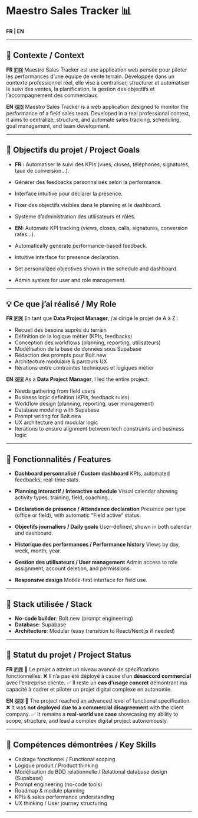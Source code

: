 # Maestro Sales Tracker 📊

**FR | EN**

---

## 🧠 Contexte / Context

**FR 🇫🇷**
Maestro Sales Tracker est une application web pensée pour piloter les performances d’une équipe de vente terrain. Développée dans un contexte professionnel réel, elle vise à centraliser, structurer et automatiser le suivi des ventes, la planification, la gestion des objectifs et l’accompagnement des commerciaux.

**EN 🇬🇧**
Maestro Sales Tracker is a web application designed to monitor the performance of a field sales team. Developed in a real professional context, it aims to centralize, structure, and automate sales tracking, scheduling, goal management, and team development.

---

## 🎯 Objectifs du projet / Project Goals

* **FR :** Automatiser le suivi des KPIs (vues, closes, téléphones, signatures, taux de conversion…).

* Générer des feedbacks personnalisés selon la performance.

* Interface intuitive pour déclarer la présence.

* Fixer des objectifs visibles dans le planning et le dashboard.

* Système d’administration des utilisateurs et rôles.

* **EN:** Automate KPI tracking (views, closes, calls, signatures, conversion rates…).

* Automatically generate performance-based feedback.

* Intuitive interface for presence declaration.

* Set personalized objectives shown in the schedule and dashboard.

* Admin system for user and role management.

---

## 💡 Ce que j’ai réalisé / My Role

**FR 🇫🇷**
En tant que **Data Project Manager**, j’ai dirigé le projet de A à Z :

* Recueil des besoins auprès du terrain
* Définition de la logique métier (KPIs, feedbacks)
* Conception des workflows (planning, reporting, utilisateurs)
* Modélisation de la base de données sous Supabase
* Rédaction des prompts pour Bolt.new
* Architecture modulaire & parcours UX
* Itérations entre contraintes techniques et logiques métier

**EN 🇬🇧**
As a **Data Project Manager**, I led the entire project:

* Needs gathering from field users
* Business logic definition (KPIs, feedback rules)
* Workflow design (planning, reporting, user management)
* Database modeling with Supabase
* Prompt writing for Bolt.new
* UX architecture and modular logic
* Iterations to ensure alignment between tech constraints and business logic

---

## 📁 Fonctionnalités / Features

* **Dashboard personnalisé / Custom dashboard**
  KPIs, automated feedbacks, real-time stats.

* **Planning interactif / Interactive schedule**
  Visual calendar showing activity types: training, field, coaching…

* **Déclaration de présence / Attendance declaration**
  Presence per type (office or field), with automatic “Field active” status.

* **Objectifs journaliers / Daily goals**
  User-defined, shown in both calendar and dashboard.

* **Historique des performances / Performance history**
  Views by day, week, month, year.

* **Gestion des utilisateurs / User management**
  Admin access to role assignment, account deletion, and permissions.

* **Responsive design**
  Mobile-first interface for field use.

---

## 🧱 Stack utilisée / Stack

* **No-code builder**: Bolt.new (prompt engineering)
* **Database**: Supabase
* **Architecture**: Modular (easy transition to React/Next.js if needed)

---

## 🚧 Statut du projet / Project Status

**FR 🇫🇷**
🔹 Le projet a atteint un niveau avancé de spécifications fonctionnelles.
❌ Il n’a pas été déployé à cause d’un **désaccord commercial** avec l’entreprise cliente.
✅ Il reste un **cas d’usage concret** démontrant ma capacité à cadrer et piloter un projet digital complexe en autonomie.

**EN 🇬🇧**
🔹 The project reached an advanced level of functional specification.
❌ It was **not deployed due to a commercial disagreement** with the client company.
✅ It remains a **real-world use case** showcasing my ability to scope, structure, and lead a complex digital project autonomously.

---

## 📌 Compétences démontrées / Key Skills

* Cadrage fonctionnel / Functional scoping
* Logique produit / Product thinking
* Modélisation de BDD relationnelle / Relational database design (Supabase)
* Prompt engineering (no-code tools)
* Roadmap & module planning
* KPIs & sales performance understanding
* UX thinking / User journey structuring

---

